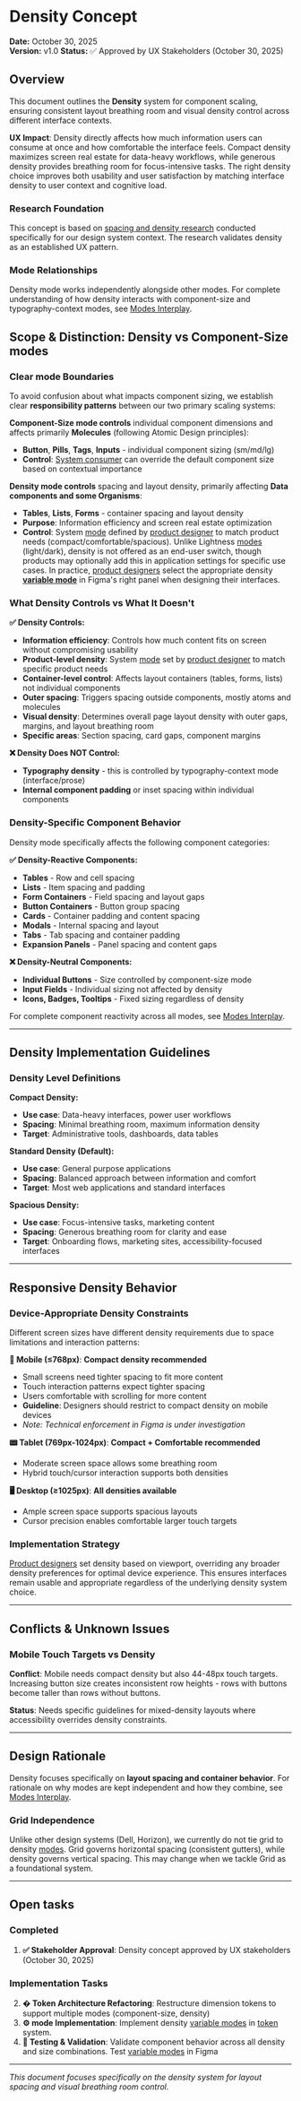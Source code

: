 # Density Concept
**Date:** October 30, 2025  
**Version:** v1.0
**Status:** ✅ Approved by UX Stakeholders (October 30, 2025)

## Overview

This document outlines the **Density** system for component scaling, ensuring consistent layout breathing room and visual density control across different interface contexts.

**UX Impact**: Density directly affects how much information users can consume at once and how comfortable the interface feels. Compact density maximizes screen real estate for data-heavy workflows, while generous density provides breathing room for focus-intensive tasks. The right density choice improves both usability and user satisfaction by matching interface density to user context and cognitive load.

### **Research Foundation**
This concept is based on  [spacing and density research](https://confluence.bit.admin.ch/display/EUI/*Spacing+-+Research+-+Density+in+Design+Systems) conducted specifically for our design system context. The research validates density as an established UX pattern.

### **Mode Relationships**

Density mode works independently alongside other modes. For complete understanding of how density interacts with component-size and typography-context modes, see [Modes Interplay](./99-modes-interplay.md).

## Scope & Distinction: Density vs Component-Size modes

### **Clear mode Boundaries**
To avoid confusion about what impacts component sizing, we establish clear **responsibility patterns** between our two primary scaling systems:

**Component-Size mode controls** individual component dimensions and affects primarily **Molecules** (following Atomic Design principles):
- **Button**, **Pills**, **Tags**, **Inputs** - individual component sizing (sm/md/lg)
- **Control**: [System consumer](../07-workflow/consumers/README.md#target-audience) can override the default component size based on contextual importance

**Density mode controls** spacing and layout density, primarily affecting **Data components and some Organisms**:
- **Tables**, **Lists**, **Forms** - container spacing and layout density
- **Purpose**: Information efficiency and screen real estate optimization  
- **Control**: System [mode](../01-introduction/glossary.md#mode-figma-context) defined by [product designer](02-personas.md#21-productproject-designers) to match product needs (compact/comfortable/spacious). Unlike Lightness [modes](../01-introduction/glossary.md#mode-figma-context) (light/dark), density is not offered as an end-user switch, though products may optionally add this in application settings for specific use cases. In practice, [product designers](02-personas.md#21-productproject-designers) select the appropriate density **[variable mode](../01-introduction/glossary.md#mode-figma-context)** in Figma's right panel when designing their interfaces.

### **What Density Controls vs What It Doesn't**
**✅ Density Controls:**
- **Information efficiency**: Controls how much content fits on screen without compromising usability
- **Product-level density**: System [mode](../01-introduction/glossary.md#mode-figma-context) set by [product designer](02-personas.md#21-productproject-designers) to match specific product needs
- **Container-level control**: Affects layout containers (tables, forms, lists) not individual components
- **Outer spacing**: Triggers spacing outside components, mostly atoms and molecules
- **Visual density**: Determines overall page layout density with outer gaps, margins, and layout breathing room
- **Specific areas**: Section spacing, card gaps, component margins

**❌ Density Does NOT Control:**
- **Typography density** - this is controlled by typography-context mode (interface/prose)
- **Internal component padding** or inset spacing within individual components

### **Density-Specific Component Behavior**

Density mode specifically affects the following component categories:

**✅ Density-Reactive Components:**
- **Tables** - Row and cell spacing
- **Lists** - Item spacing and padding  
- **Form Containers** - Field spacing and layout gaps
- **Button Containers** - Button group spacing
- **Cards** - Container padding and content spacing
- **Modals** - Internal spacing and layout
- **Tabs** - Tab spacing and container padding
- **Expansion Panels** - Panel spacing and content gaps

**❌ Density-Neutral Components:**
- **Individual Buttons** - Size controlled by component-size mode
- **Input Fields** - Individual sizing not affected by density
- **Icons, Badges, Tooltips** - Fixed sizing regardless of density

For complete component reactivity across all modes, see [Modes Interplay](./99-modes-interplay.md).

---

## **Density Implementation Guidelines**

### **Density Level Definitions**

**Compact Density:**
- **Use case**: Data-heavy interfaces, power user workflows
- **Spacing**: Minimal breathing room, maximum information density
- **Target**: Administrative tools, dashboards, data tables

**Standard Density (Default):**
- **Use case**: General purpose applications
- **Spacing**: Balanced approach between information and comfort
- **Target**: Most web applications and standard interfaces

**Spacious Density:**
- **Use case**: Focus-intensive tasks, marketing content
- **Spacing**: Generous breathing room for clarity and ease
- **Target**: Onboarding flows, marketing sites, accessibility-focused interfaces

---

## Responsive Density Behavior

### **Device-Appropriate Density Constraints**

Different screen sizes have different density requirements due to space limitations and interaction patterns:

**📱 Mobile (≤768px)**: **Compact density recommended**
- Small screens need tighter spacing to fit more content
- Touch interaction patterns expect tighter spacing
- Users comfortable with scrolling for more content
- **Guideline**: Designers should restrict to compact density on mobile devices
- *Note: Technical enforcement in Figma is under investigation*

**📟 Tablet (769px-1024px)**: **Compact + Comfortable recommended**
- Moderate screen space allows some breathing room
- Hybrid touch/cursor interaction supports both densities

**🖥️ Desktop (≥1025px)**: **All densities available** 
- Ample screen space supports spacious layouts
- Cursor precision enables comfortable larger touch targets

### **Implementation Strategy**
[Product designers](02-personas.md#21-productproject-designers) set density based on viewport, overriding any broader density preferences for optimal device experience. This ensures interfaces remain usable and appropriate regardless of the underlying density system choice.

---

## Conflicts & Unknown Issues

### **Mobile Touch Targets vs Density**

**Conflict**: Mobile needs compact density but also 44-48px touch targets. Increasing button size creates inconsistent row heights - rows with buttons become taller than rows without buttons.

**Status**: Needs specific guidelines for mixed-density layouts where accessibility overrides density constraints.

---

## **Design Rationale**

Density focuses specifically on **layout spacing and container behavior**. For rationale on why modes are kept independent and how they combine, see [Modes Interplay](./99-modes-interplay.md).

### **Grid Independence**

Unlike other design systems (Dell, Horizon), we currently do not tie grid to density [modes](../01-introduction/glossary.md#mode-figma-context). Grid governs horizontal spacing (consistent gutters), while density governs vertical spacing. This may change when we tackle Grid as a foundational system.

---

## Open tasks

### **Completed**
1. **✅ Stakeholder Approval**: Density concept approved by UX stakeholders (October 30, 2025)

### **Implementation Tasks**  
2. **� Token Architecture Refactoring**: Restructure dimension tokens to support multiple modes (component-size, density)
3. **⚙️ mode Implementation**: Implement density [variable modes](../01-introduction/glossary.md#mode-figma-context) in [token](../01-introduction/glossary.md#token) system.
4. **🧪 Testing & Validation**:
 Validate component behavior across all density and size combinations. Test [variable modes](../01-introduction/glossary.md#mode-figma-context) in Figma


---

*This document focuses specifically on the density system for layout spacing and visual breathing room control.*
